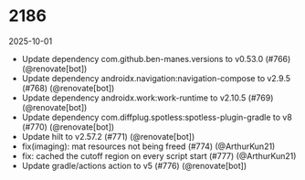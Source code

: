 # 2186

2025-10-01

- Update dependency com.github.ben-manes.versions to v0.53.0 (#766) (@renovate[bot])
- Update dependency androidx.navigation:navigation-compose to v2.9.5 (#768) (@renovate[bot])
- Update dependency androidx.work:work-runtime to v2.10.5 (#769) (@renovate[bot])
- Update dependency com.diffplug.spotless:spotless-plugin-gradle to v8 (#770) (@renovate[bot])
- Update hilt to v2.57.2 (#771) (@renovate[bot])
- fix(imaging): mat resources not being freed (#774) (@ArthurKun21)
- fix: cached the cutoff region on every script start (#777) (@ArthurKun21)
- Update gradle/actions action to v5 (#776) (@renovate[bot])
